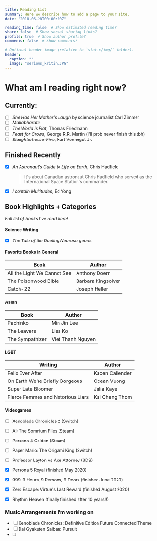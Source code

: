 ```yaml
---
title: Reading List
summary: Here we describe how to add a page to your site.
date: "2018-06-28T00:00:00Z"

reading_time: false  # Show estimated reading time?
share: false  # Show social sharing links?
profile: true  # Show author profile?
comments: false  # Show comments?

# Optional header image (relative to `static/img/` folder).
header:
  caption: ""
  image: "serious_kritin.JPG"
---
```


# What am I reading right now?
 
## Currently: 

- [ ] *She Has Her Mother's Laugh* by science journalist Carl Zimmer
- [ ] *Mahabharata* 
- [ ] *The World is Flat*, Thomas Friedmann
- [ ] *Feast for Crows*, George R.R. Martin (i'll prob never finish this tbh)
- [ ] *Slaughterhouse-Five*, Kurt Vonnegut Jr.  

## Finished Recently
 - [x] *An Astronaut's Guide to Life on Earth*, Chris Hadfield
    > It's about Canadian astronaut Chris Hadfield who served as the International Space Station's commander. 
 - [x] *I contain Multitudes*, Ed Yong 

## Book Highlights + Categories 
*Full list of books I've read here!*

#### Science Writing
- [x] *The Tale of the Dueling Neurosurgeons* 


#### Favorite Books in General
| Book | Author | 
| ------ | ----------- |
| All the Light We Cannot See | Anthony Doerr | 
| The Poisonwood Bible | Barbara Kingsolver | 
| Catch-22 | Joseph Heller |

#### Asian
| Book | Author | 
| ------ | ----------- |
| Pachinko | Min Jin Lee | 
| The Leavers | Lisa Ko | 
| The Sympathizer | Viet Thanh Nguyen |

#### LGBT 
| Writing | Author |
| ------ | ----------- |
| Felix Ever After | Kacen Callender |
| On Earth We're Briefly Gorgeous | Ocean Vuong |
| Super Late Bloomer | Julia Kaye |
| Fierce Femmes and Notorious Liars | Kai Cheng Thom | 



#### Videogames
- [ ] Xenoblade Chronicles 2 (Switch)
- [ ] AI: The Somnium Files (Steam)
- [ ] Persona 4 Golden (Steam)
- [ ] Paper Mario: The Origami King (Switch)
- [ ] Professor Layton vs Ace Attorney (3DS)
- [x] Persona 5 Royal (finished May 2020)
- [x] 999: 9 Hours, 9 Persons, 9 Doors (finished June 2020)
- [x] Zero Escape: Virtue's Last Reward (finished August 2020)
- [x] Rhythm Heaven (finally finished after 10 years!!) 



### Music Arrangements I'm working on
- [ ] Xenoblade Chronicles: Definitive Edition Future Connected Theme 
- [ ] Dai Gyakuten Saiban: Pursuit
- [ ]


